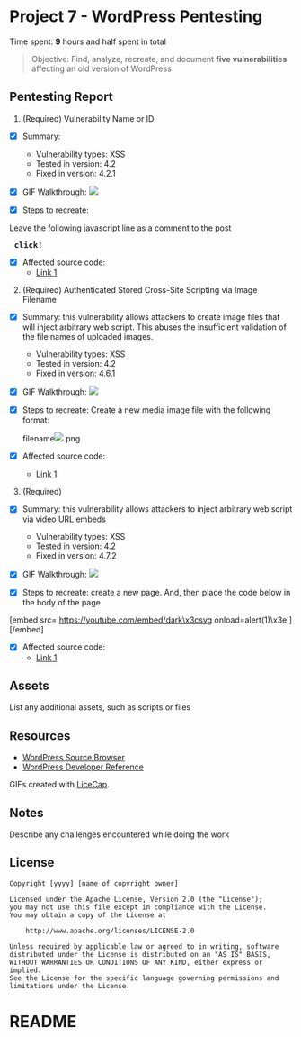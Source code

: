 # Project 7 - WordPress Pentesting

Time spent: **9** hours and half spent in total

> Objective: Find, analyze, recreate, and document **five vulnerabilities** affecting an old version of WordPress

## Pentesting Report

1. (Required) Vulnerability Name or ID
  - [x] Summary: 
    - Vulnerability types: XSS
    - Tested in version: 4.2
    - Fixed in version: 4.2.1
  - [x] GIF Walkthrough:
  ![](./Question_1.gif)
  
  - [x] Steps to recreate: 
  
  Leave the following javascript line as a comment to the post
  
  <pre> <b onmouseover="alert('This is a vulnerability')">click!</b> </pre>
  
  - [x] Affected source code:
    - [Link 1](https://core.trac.wordpress.org/browser/tags/version/src/source_file.php)
2. (Required) Authenticated Stored Cross-Site Scripting via Image Filename
  - [x] Summary: this vulnerability allows attackers to create image files that will inject arbitrary web script.
  This abuses the insufficient validation of the file names of uploaded images.
  
    - Vulnerability types: XSS
    - Tested in version: 4.2
    - Fixed in version: 4.6.1
  - [x] GIF Walkthrough:
   ![](./Question2.gif)
  
  
  - [x] Steps to recreate: Create a new media image file with the following format:
  
    filename<img src=a onerror=alert(1)>.png
  
  - [x] Affected source code:
    - [Link 1](https://core.trac.wordpress.org/browser/tags/version/src/source_file.php)
    
3. (Required) 
  - [x] Summary: this vulnerability allows attackers to inject arbitrary web script via video URL embeds
  
    - Vulnerability types: XSS
    - Tested in version: 4.2
    - Fixed in version: 4.7.2
  - [x] GIF Walkthrough:
  ![](./Question_1.gif)
  
  
  - [x] Steps to recreate: create a new page. And, then place the code below in the body of the page
  
  [embed src='https://youtube.com/embed/dark\x3csvg onload=alert(1)\x3e'][/embed]
  
  - [x] Affected source code:
    - [Link 1](https://core.trac.wordpress.org/browser/tags/version/src/source_file.php)

## Assets

List any additional assets, such as scripts or files

## Resources

- [WordPress Source Browser](https://core.trac.wordpress.org/browser/)
- [WordPress Developer Reference](https://developer.wordpress.org/reference/)

GIFs created with [LiceCap](http://www.cockos.com/licecap/).

## Notes

Describe any challenges encountered while doing the work

## License

    Copyright [yyyy] [name of copyright owner]

    Licensed under the Apache License, Version 2.0 (the "License");
    you may not use this file except in compliance with the License.
    You may obtain a copy of the License at

        http://www.apache.org/licenses/LICENSE-2.0

    Unless required by applicable law or agreed to in writing, software
    distributed under the License is distributed on an "AS IS" BASIS,
    WITHOUT WARRANTIES OR CONDITIONS OF ANY KIND, either express or implied.
    See the License for the specific language governing permissions and
    limitations under the License.
# README
